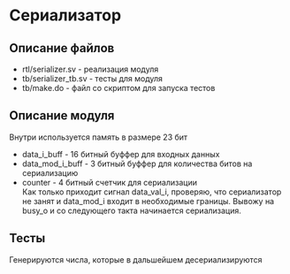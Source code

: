 # Сериализатор
## Описание файлов
* rtl/serializer.sv   - реализация модуля
* tb/serializer_tb.sv - тесты для модуля
* tb/make.do          - файл со скриптом для запуска тестов
## Описание модуля
Внутри используется память в размере 23 бит
* data_i_buff     - 16 битный буффер для входных данных
* data_mod_i_buff - 3 битный буффер для количества битов на сериализацию
* counter         - 4 битный счетчик для сериализации  
Как только приходит сигнал data_val_i, проверяю, что сериализатор не занят и data_mod_i входит в необходимые границы. Вывожу на busy_o и со следующего такта начинается сериализация.
## Тесты
Генерируются числа, которые в дальшейшем десериализируются
